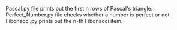 Pascal.py file prints out the first n rows of Pascal's triangle. <br/>
Perfect_Number.py file checks whether a number is perfect or not. <br/>
Fibonacci.py prints out the n-th Fibonacci item. <br/>
